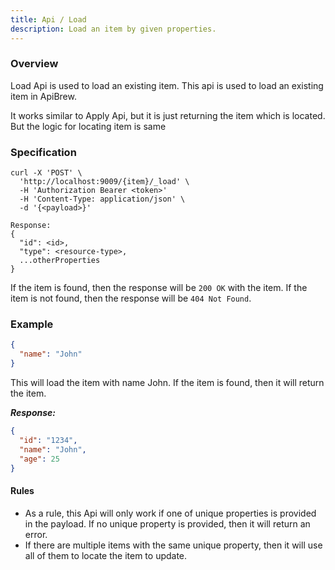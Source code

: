 ```yaml
---
title: Api / Load
description: Load an item by given properties.
---
```


### Overview

Load Api is used to load an existing item. This api is used to load an existing item in ApiBrew.

It works similar to Apply Api, but it is just returning the item which is located. But the logic for locating item is
same

### Specification

```curl
curl -X 'POST' \
  'http://localhost:9009/{item}/_load' \
  -H 'Authorization Bearer <token>' 
  -H 'Content-Type: application/json' \
  -d '{<payload>}'
  
Response: 
{
  "id": <id>,
  "type": <resource-type>,
  ...otherProperties
}
```

If the item is found, then the response will be `200 OK` with the item. If the item is not found, then the response will
be `404 Not Found`.

### Example

```json
{
  "name": "John"
}
```

This will load the item with name John. If the item is found, then it will return the item.

**_Response:_**

```json
{
  "id": "1234",
  "name": "John",
  "age": 25
}
```

#### Rules

- As a rule, this Api will only work if one of unique properties is provided in the payload. If no unique property is
  provided, then it will return an error.
- If there are multiple items with the same unique property, then it will use all of them to locate the item to update.
